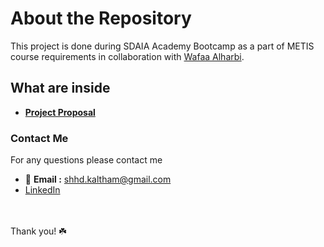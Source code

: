 # About the Repository 
This project is done during SDAIA Academy Bootcamp as a part of METIS course requirements in collaboration with [Wafaa Alharbi](https://github.com/Wafaa-Alharbi).
## What are inside 
- [**Project Proposal**](https://github.com/shhdSU/Resume_Parser_NLP/blob/main/Resume_Parser_Proposal.md)
### Contact Me
For any questions please contact me <br/>
- 📧 **Email :** shhd.kaltham@gmail.com <br/>
- [LinkedIn](www.linkedin.com/in/shahad-alkaltham)

<br/><br/>
Thank you! ☘️
